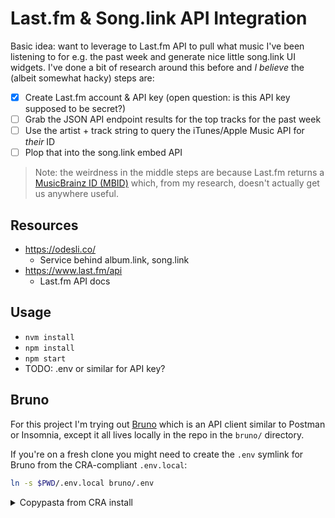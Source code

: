 # Last.fm & Song.link API Integration

Basic idea: want to leverage to Last.fm API to pull what music I've been listening to for e.g. the past week and generate nice little song.link UI widgets. I've done a bit of research around this before and _I believe_ the (albeit somewhat hacky) steps are:

- [x] Create Last.fm account & API key (open question: is this API key supposed to be secret?)
- [ ] Grab the JSON API endpoint results for the top tracks for the past week
- [ ] Use the artist + track string to query the iTunes/Apple Music API for _their_ ID
- [ ] Plop that into the song.link embed API

> Note: the weirdness in the middle steps are because Last.fm returns a [MusicBrainz ID (MBID)](https://musicbrainz.org/doc/MusicBrainz_Identifier) which, from my research, doesn't actually get us anywhere useful.

## Resources

- https://odesli.co/
    - Service behind album.link, song.link
- https://www.last.fm/api
    - Last.fm API docs

## Usage

- `nvm install`
- `npm install`
- `npm start`
- TODO: .env or similar for API key?

## Bruno

For this project I'm trying out [Bruno](https://www.usebruno.com/) which is an API client similar to Postman or Insomnia, except it all lives locally in the repo in the `bruno/` directory.

If you're on a fresh clone you might need to create the `.env` symlink for Bruno from the CRA-compliant `.env.local`:

```sh
ln -s $PWD/.env.local bruno/.env
```


<details>
<summary>Copypasta from CRA install</summary>

# Getting Started with Create React App

This project was bootstrapped with [Create React App](https://github.com/facebook/create-react-app).

## Available Scripts

In the project directory, you can run:

### `npm start`

Runs the app in the development mode.\
Open [http://localhost:3000](http://localhost:3000) to view it in the browser.

The page will reload if you make edits.\
You will also see any lint errors in the console.

### `npm test`

Launches the test runner in the interactive watch mode.\
See the section about [running tests](https://facebook.github.io/create-react-app/docs/running-tests) for more information.

### `npm run build`

Builds the app for production to the `build` folder.\
It correctly bundles React in production mode and optimizes the build for the best performance.

The build is minified and the filenames include the hashes.\
Your app is ready to be deployed!

See the section about [deployment](https://facebook.github.io/create-react-app/docs/deployment) for more information.

### `npm run eject`

**Note: this is a one-way operation. Once you `eject`, you can’t go back!**

If you aren’t satisfied with the build tool and configuration choices, you can `eject` at any time. This command will remove the single build dependency from your project.

Instead, it will copy all the configuration files and the transitive dependencies (webpack, Babel, ESLint, etc) right into your project so you have full control over them. All of the commands except `eject` will still work, but they will point to the copied scripts so you can tweak them. At this point you’re on your own.

You don’t have to ever use `eject`. The curated feature set is suitable for small and middle deployments, and you shouldn’t feel obligated to use this feature. However we understand that this tool wouldn’t be useful if you couldn’t customize it when you are ready for it.

## Learn More

You can learn more in the [Create React App documentation](https://facebook.github.io/create-react-app/docs/getting-started).

To learn React, check out the [React documentation](https://reactjs.org/).
</details>
